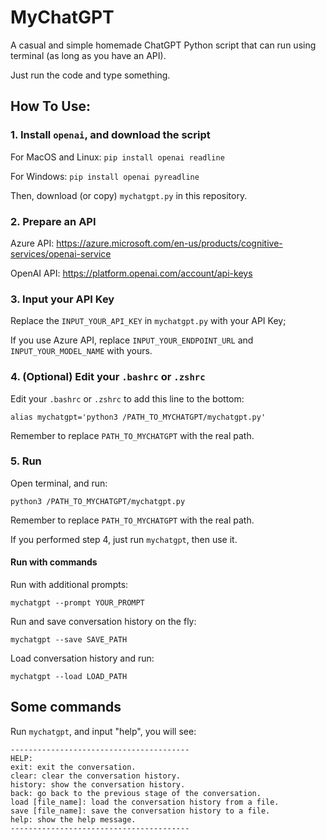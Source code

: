 # MyChatGPT

A casual and simple homemade ChatGPT Python script that can run using terminal (as long as you have an API).

Just run the code and type something.

## How To Use:

### 1. Install `openai`, and download the script

For MacOS and Linux:
`pip install openai readline`

For Windows:
`pip install openai pyreadline`

Then, download (or copy) `mychatgpt.py` in this repository.

### 2. Prepare an API

Azure API: https://azure.microsoft.com/en-us/products/cognitive-services/openai-service

OpenAI API: https://platform.openai.com/account/api-keys

### 3. Input your API Key

Replace the `INPUT_YOUR_API_KEY` in `mychatgpt.py` with your API Key;

If you use Azure API, replace `INPUT_YOUR_ENDPOINT_URL` and `INPUT_YOUR_MODEL_NAME` with yours.

### 4. (Optional) Edit your `.bashrc` or `.zshrc`

Edit your `.bashrc` or `.zshrc` to add this line to the bottom:

`alias mychatgpt='python3 /PATH_TO_MYCHATGPT/mychatgpt.py'`

Remember to replace `PATH_TO_MYCHATGPT` with the real path.

### 5. Run

Open terminal, and run:

```
python3 /PATH_TO_MYCHATGPT/mychatgpt.py
```

Remember to replace `PATH_TO_MYCHATGPT` with the real path.

If you performed step 4, just run `mychatgpt`, then use it.

#### Run with commands

Run with additional prompts:
```
mychatgpt --prompt YOUR_PROMPT 
```

Run and save conversation history on the fly:
```
mychatgpt --save SAVE_PATH
```

Load conversation history and run:
```
mychatgpt --load LOAD_PATH
```

## Some commands

Run `mychatgpt`, and input "help", you will see:

```
----------------------------------------
HELP:
exit: exit the conversation.
clear: clear the conversation history.
history: show the conversation history.
back: go back to the previous stage of the conversation.
load [file_name]: load the conversation history from a file.
save [file_name]: save the conversation history to a file.
help: show the help message.
----------------------------------------
```


